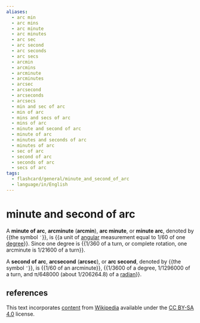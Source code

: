 ```yaml
---
aliases:
  - arc min
  - arc mins
  - arc minute
  - arc minutes
  - arc sec
  - arc second
  - arc seconds
  - arc secs
  - arcmin
  - arcmins
  - arcminute
  - arcminutes
  - arcsec
  - arcsecond
  - arcseconds
  - arcsecs
  - min and sec of arc
  - min of arc
  - mins and secs of arc
  - mins of arc
  - minute and second of arc
  - minute of arc
  - minutes and seconds of arc
  - minutes of arc
  - sec of arc
  - second of arc
  - seconds of arc
  - secs of arc
tags:
  - flashcard/general/minute_and_second_of_arc
  - language/in/English
---
```


# minute and second of arc

A __minute of arc__, __arcminute__ (__arcmin__), __arc minute__, or __minute arc__, denoted by {{the symbol `′`}}, is {{a unit of [angular](angle.md) measurement equal to 1/60 of one [degree](degree%20(angle).md)}}. Since one degree is {{1/360 of a turn, or complete rotation, one arcminute is 1/21600 of a turn}}. <!--SR:!2024-07-19,17,290!2024-07-15,13,292!2024-07-16,14,292-->

A __second of arc__, __arcsecond__ (__arcsec__), or __arc second__, denoted by {{the symbol `″`}}, is {{1/60 of an arcminute}}, {{1/3600 of a degree, 1/1296000 of a turn, and π/648000 (about 1/206264.8) of a [radian](radian.md)}}. <!--SR:!2024-07-16,14,292!2024-07-19,17,292!2024-08-17,34,272-->

## references

This text incorporates [content](https://en.wikipedia.org/wiki/minute_and_second_of_arc) from [Wikipedia](Wikipedia.md) available under the [CC BY-SA 4.0](https://creativecommons.org/licenses/by-sa/4.0/) license.
